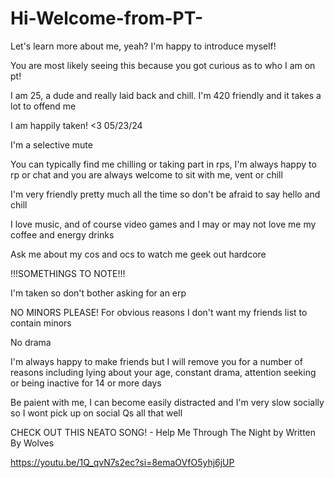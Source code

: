 # Hi-Welcome-from-PT-
Let's learn more about me, yeah? I'm happy to introduce myself!

You are most likely seeing this because you got curious as to who I am on pt!

I am 25, a dude and really laid back and chill. I'm 420 friendly and it takes a lot to offend me

I am happily taken! <3 05/23/24

I'm a selective mute

You can typically find me chilling or taking part in rps, I'm always happy to rp or chat and you are always welcome to sit with me, vent or chill

I'm very friendly pretty much all the time so don't be afraid to say hello and chill

I love music, and of course video games and I may or may not love me my coffee and energy drinks

Ask me about my cos and ocs to watch me geek out hardcore

!!!SOMETHINGS TO NOTE!!!

I'm taken so don't bother asking for an erp

NO MINORS PLEASE! For obvious reasons I don't want my friends list to contain minors

No drama

I'm always happy to make friends but I will remove you for a number of reasons including lying about your age, constant drama, attention seeking or being inactive for 14 or more days

Be paient with me, I can become easily distracted and I'm very slow socially so I wont pick up on social Qs all that well


CHECK OUT THIS NEATO SONG! - Help Me Through The Night by Written By Wolves

https://youtu.be/1Q_qvN7s2ec?si=8emaOVfO5yhj6jUP
